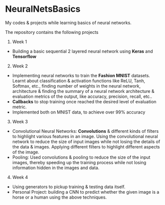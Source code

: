 # NeuralNetsBasics
My codes & projects while learning basics of neural networks. 

The repository contains the following projects
1. Week 1
  * Building a basic sequential 2 layered neural network using **Keras** and **Tensorflow**

2. Week 2
  * Implementing neural networks to train the **Fashion MNIST** datasets. Learnt about classification & activation functions like ReLU, Tanh, Softmax, etc., finding number of weights in the neural network, architecture & finding the summary of a neural network architecture & evaluation metrics of the output, like accuracy, precision, recall, etc..
  * **Callbacks** to stop training once reached the desired level of evaluation metric.
  * Implemented both on MNIST data, to achieve over 99% accuracy

3. Week 3
  * Convolutional Neural Networks: **Convolutions** & different kinds of filters to highlight various features in an image. Using the convolutional neural network to reduce the size of input images while not losing the details of the data & images. Applying different filters to highlight different aspects of the image.
  * Pooling: Used convolutions & pooling to reduce the size of the input images, thereby speeding up the training process while not losing information hidden in the images and data.

4. Week 4
  * Using generators to pickup training & testing data itself.
  * Personal Project: building a CNN to predict whether the given image is a horse or a human using the above techniques.
